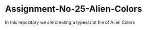 # Assignment-No-25-Alien-Colors
In this repository we are creating a typescript file of Alien Colors
